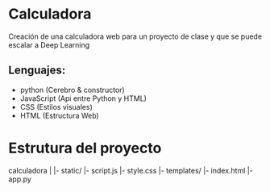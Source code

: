 # Calculadora

Creación de una calculadora web para un proyecto de clase y
que se puede escalar a Deep Learning

## Lenguajes:
- python (Cerebro & constructor)
- JavaScript (Api entre Python y HTML)
- CSS (Estilos visuales)
- HTML (Estructura Web)

# Estrutura del proyecto
calculadora
|
|- static/
    |- script.js
    |- style.css
|- templates/
    |- index.html
|- app.py